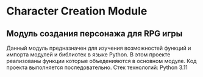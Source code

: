 # Сharacter Сreation Module
## Модуль создания персонажа для RPG игры
Данный модуль предназначен для изучения возможностей функций и импорта модулей и библиотек в языке Python. В этом проекте реализованы функции которые объеденияются в основном модуле.
Код проекта выполняется последовательно.
Стек технологий: Python 3.11
